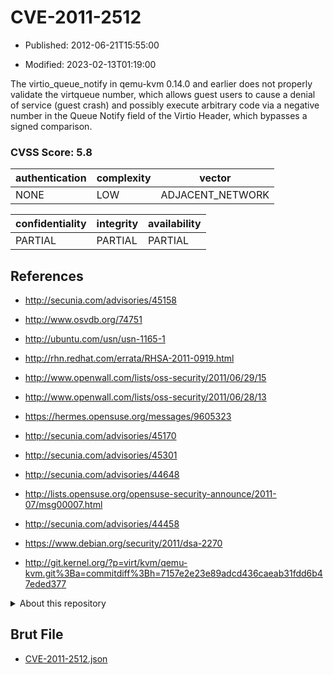 # CVE-2011-2512

- Published: 2012-06-21T15:55:00

- Modified: 2023-02-13T01:19:00

The virtio_queue_notify in qemu-kvm 0.14.0 and earlier does not properly validate the virtqueue number, which allows guest users to cause a denial of service (guest crash) and possibly execute arbitrary code via a negative number in the Queue Notify field of the Virtio Header, which bypasses a signed comparison.

### CVSS Score: **5.8**

| authentication | complexity | vector |
| --- | --- | --- |
| NONE | LOW | ADJACENT_NETWORK |

| confidentiality | integrity | availability |
| --- | --- | --- |
| PARTIAL | PARTIAL | PARTIAL |

## References

* http://secunia.com/advisories/45158

* http://www.osvdb.org/74751

* http://ubuntu.com/usn/usn-1165-1

* http://rhn.redhat.com/errata/RHSA-2011-0919.html

* http://www.openwall.com/lists/oss-security/2011/06/29/15

* http://www.openwall.com/lists/oss-security/2011/06/28/13

* https://hermes.opensuse.org/messages/9605323

* http://secunia.com/advisories/45170

* http://secunia.com/advisories/45301

* http://secunia.com/advisories/44648

* http://lists.opensuse.org/opensuse-security-announce/2011-07/msg00007.html

* http://secunia.com/advisories/44458

* https://www.debian.org/security/2011/dsa-2270

* http://git.kernel.org/?p=virt/kvm/qemu-kvm.git%3Ba=commitdiff%3Bh=7157e2e23e89adcd436caeab31fdd6b47eded377

<details>
<summary>About this repository</summary> 

  This repository is part of the project [Live Hack CVE](https://github.com/Live-Hack-CVE). Main website can be found [www.live-hack.org](https://www.live-hack.org) 
  
  Made by [Sn0wAlice](https://github.com/Sn0wAlice) for the people that care about security and need to have a feed of the latest CVEs. Hope you enjoy it, don't forget to star the repo and follow me on [Twitter](https://twitter.com/Sn0wAlice) and [Github](https://github.com/Sn0wAlice). And that is my [personnal website](https://www.alice-snow.me/)

  - [Home Page](https://github.com/Live-Hack-CVE)
  - [Framework](https://github.com/Live-Hack-CVE/cve-framework)
  - [CVE database](https://github.com/Live-Hack-CVE/full_database)
  - [Changelog](https://github.com/Live-Hack-CVE/Changelog)
</details>

## Brut File

* [CVE-2011-2512.json](https://raw.githubusercontent.com/Live-Hack-CVE/full_database/main/cves/2011/CVE-2011-2512.json)

